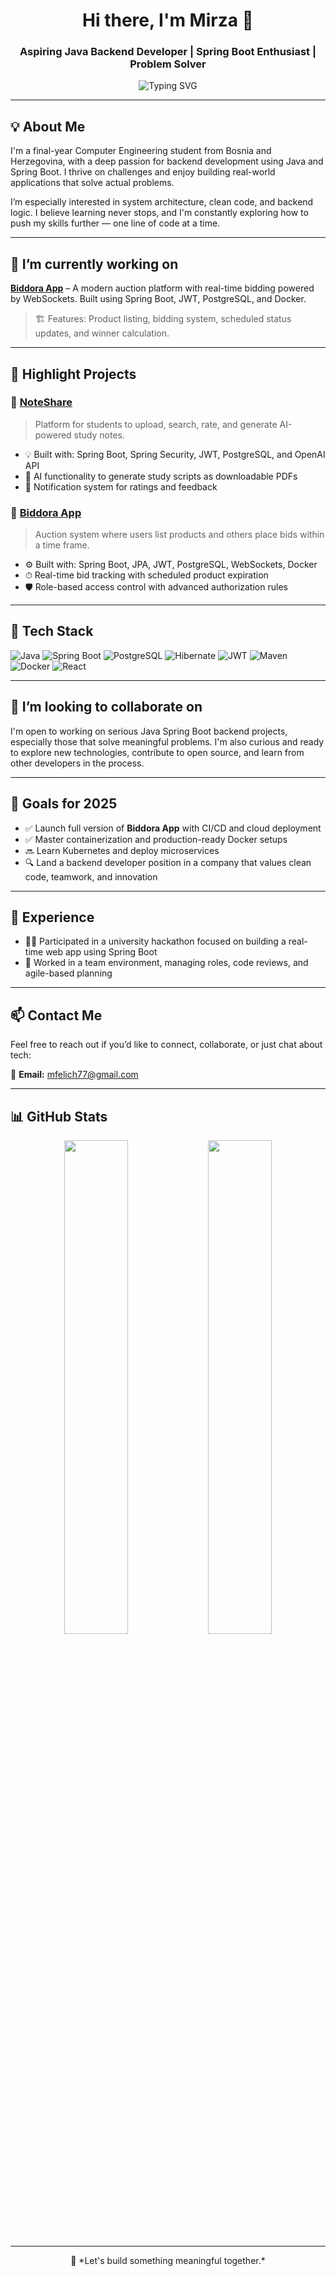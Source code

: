 <h1 align="center">Hi there, I'm Mirza 👋</h1>
<h3 align="center">Aspiring Java Backend Developer | Spring Boot Enthusiast | Problem Solver</h3>

<p align="center">
  <img src="https://readme-typing-svg.demolab.com?font=Fira+Code&size=22&pause=1000&center=true&vCenter=true&width=435&lines=Final+year+Computer+Engineering+student;Java+Spring+Boot+Backend+Developer;Loves+building+real-world+apps;Team+Player+%2B+Hackathon+Participant" alt="Typing SVG" />
</p>

---

## 💡 About Me

I'm a final-year Computer Engineering student from Bosnia and Herzegovina, with a deep passion for backend development using Java and Spring Boot. I thrive on challenges and enjoy building real-world applications that solve actual problems.

I’m especially interested in system architecture, clean code, and backend logic. I believe learning never stops, and I'm constantly exploring how to push my skills further — one line of code at a time.

---

## 🔭 I’m currently working on

**[Biddora App](#)** – A modern auction platform with real-time bidding powered by WebSockets. Built using Spring Boot, JWT, PostgreSQL, and Docker.  
> 🏗 Features: Product listing, bidding system, scheduled status updates, and winner calculation.

---

## 🚀 Highlight Projects

### 📘 [NoteShare](#)
> Platform for students to upload, search, rate, and generate AI-powered study notes.

- 💡 Built with: Spring Boot, Spring Security, JWT, PostgreSQL, and OpenAI API
- 🧠 AI functionality to generate study scripts as downloadable PDFs
- 📨 Notification system for ratings and feedback

### 🔧 [Biddora App](#)
> Auction system where users list products and others place bids within a time frame.

- ⚙️ Built with: Spring Boot, JPA, JWT, PostgreSQL, WebSockets, Docker
- ⏱ Real-time bid tracking with scheduled product expiration
- 🛡 Role-based access control with advanced authorization rules

---

## 🧰 Tech Stack

![Java](https://img.shields.io/badge/Java-ED8B00?style=for-the-badge&logo=openjdk&logoColor=white)
![Spring Boot](https://img.shields.io/badge/Spring_Boot-6DB33F?style=for-the-badge&logo=spring-boot&logoColor=white)
![PostgreSQL](https://img.shields.io/badge/PostgreSQL-4169E1?style=for-the-badge&logo=postgresql&logoColor=white)
![Hibernate](https://img.shields.io/badge/Hibernate-59666C?style=for-the-badge&logo=hibernate&logoColor=white)
![JWT](https://img.shields.io/badge/JWT-black?style=for-the-badge&logo=JSON%20web%20tokens)
![Maven](https://img.shields.io/badge/Maven-C71A36?style=for-the-badge&logo=apache-maven&logoColor=white)
![Docker](https://img.shields.io/badge/Docker-2496ED?style=for-the-badge&logo=docker&logoColor=white)
![React](https://img.shields.io/badge/React-20232A?style=for-the-badge&logo=react&logoColor=61DAFB)

---

## 👯 I’m looking to collaborate on

I'm open to working on serious Java Spring Boot backend projects, especially those that solve meaningful problems. I'm also curious and ready to explore new technologies, contribute to open source, and learn from other developers in the process.

---

## 🎯 Goals for 2025

- ✅ Launch full version of **Biddora App** with CI/CD and cloud deployment
- ✅ Master containerization and production-ready Docker setups
- 🔜 Learn Kubernetes and deploy microservices
- 🔍 Land a backend developer position in a company that values clean code, teamwork, and innovation

---

## 💼 Experience

- 👨‍💻 Participated in a university hackathon focused on building a real-time web app using Spring Boot
- 🧠 Worked in a team environment, managing roles, code reviews, and agile-based planning

---

## 📫 Contact Me

Feel free to reach out if you’d like to connect, collaborate, or just chat about tech:

📧 **Email:** mfelich77@gmail.com

---

## 📊 GitHub Stats

<p align="center">
  <img src="https://github-readme-stats.vercel.app/api?username=mirzafelic&show_icons=true&theme=tokyonight" width="45%" />
  <img src="https://github-readme-streak-stats.herokuapp.com/?user=mirzafelic&theme=tokyonight" width="45%" />
</p>

---

<p align="center">💬 *Let's build something meaningful together.*</p>
